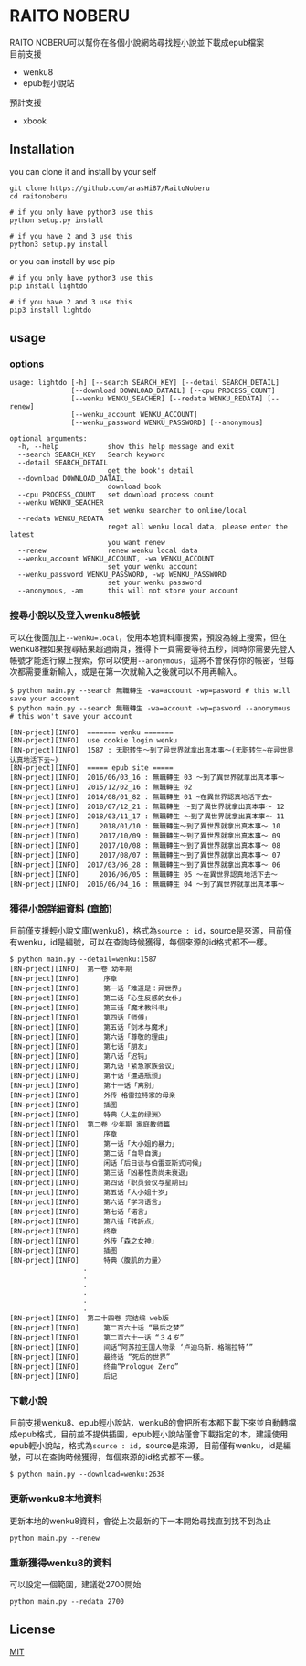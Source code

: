 # RAITO NOBERU

RAITO NOBERU可以幫你在各個小說網站尋找輕小說並下載成epub檔案  
目前支援
* wenku8 
* epub輕小說站  

預計支援
* xbook

## Installation
you can clone it and install by your self
```
git clone https://github.com/arasHi87/RaitoNoberu
cd raitonoberu

# if you only have python3 use this
python setup.py install

# if you have 2 and 3 use this
python3 setup.py install
```
or you can install by use pip
```
# if you only have python3 use this
pip install lightdo

# if you have 2 and 3 use this
pip3 install lightdo
```

## usage

### options
```
usage: lightdo [-h] [--search SEARCH_KEY] [--detail SEARCH_DETAIL]
               [--download DOWNLOAD_DATAIL] [--cpu PROCESS_COUNT]
               [--wenku WENKU_SEACHER] [--redata WENKU_REDATA] [--renew]
               [--wenku_account WENKU_ACCOUNT]
               [--wenku_password WENKU_PASSWORD] [--anonymous]

optional arguments:
  -h, --help            show this help message and exit
  --search SEARCH_KEY   Search keyword
  --detail SEARCH_DETAIL
                        get the book's detail
  --download DOWNLOAD_DATAIL
                        download book
  --cpu PROCESS_COUNT   set download process count
  --wenku WENKU_SEACHER
                        set wenku searcher to online/local
  --redata WENKU_REDATA
                        reget all wenku local data, please enter the latest
                        you want renew
  --renew               renew wenku local data
  --wenku_account WENKU_ACCOUNT, -wa WENKU_ACCOUNT
                        set your wenku account
  --wenku_password WENKU_PASSWORD, -wp WENKU_PASSWORD
                        set your wenku password
  --anonymous, -am      this will not store your account
```

### 搜尋小說以及登入wenku8帳號
可以在後面加上`--wenku=local`，使用本地資料庫搜索，預設為線上搜索，但在wenku8裡如果搜尋結果超過兩頁，獲得下一頁需要等待五秒，同時你需要先登入帳號才能進行線上搜索，你可以使用`--anonymous`，這將不會保存你的帳密，但每次都需要重新輸入，或是在第一次就輸入之後就可以不用再輸入。
```
$ python main.py --search 無職轉生 -wa=account -wp=pasword # this will save your account
$ python main.py --search 無職轉生 -wa=account -wp=pasword --anonymous # this won't save your account

[RN-prject][INFO]  ======= wenku =======
[RN-prject][INFO]  use cookie login wenku
[RN-prject][INFO]  1587 : 无职转生～到了异世界就拿出真本事～(无职转生~在异世界认真地活下去~)
[RN-prject][INFO]  ===== epub site =====
[RN-prject][INFO]  2016/06/03_16 : 無職轉生 03 〜到了異世界就拿出真本事〜
[RN-prject][INFO]  2015/12/02_16 : 無職轉生 02
[RN-prject][INFO]  2014/08/01_82 : 無職轉生 01 ~在異世界認真地活下去~
[RN-prject][INFO]  2018/07/12_21 : 無職轉生 ～到了異世界就拿出真本事～ 12
[RN-prject][INFO]  2018/03/11_17 : 無職轉生 ～到了異世界就拿出真本事～ 11
[RN-prject][INFO]     2018/01/10 : 無職轉生～到了異世界就拿出真本事～ 10
[RN-prject][INFO]     2017/10/09 : 無職轉生～到了異世界就拿出真本事～ 09
[RN-prject][INFO]     2017/10/08 : 無職轉生～到了異世界就拿出真本事～ 08
[RN-prject][INFO]     2017/08/07 : 無職轉生～到了異世界就拿出真本事～ 07
[RN-prject][INFO]  2017/03/06_28 : 無職轉生～到了異世界就拿出真本事～ 06
[RN-prject][INFO]     2016/06/05 : 無職轉生 05 〜在異世界認真地活下去〜
[RN-prject][INFO]  2016/06/04_16 : 無職轉生 04 〜到了異世界就拿出真本事〜
```

### 獲得小說詳細資料 (章節)
目前僅支援輕小說文庫(wenku8)，格式為`source : id`，source是來源，目前僅有wenku，id是編號，可以在查詢時候獲得，每個來源的id格式都不一樣。
```
$ python main.py --detail=wenku:1587
[RN-prject][INFO]  第一卷 幼年期
[RN-prject][INFO]      序章
[RN-prject][INFO]      第一话「难道是：异世界」
[RN-prject][INFO]      第二话「心生反感的女仆」
[RN-prject][INFO]      第三话「魔术教科书」
[RN-prject][INFO]      第四话「师傅」
[RN-prject][INFO]      第五话「剑术与魔术」
[RN-prject][INFO]      第六话「尊敬的理由」
[RN-prject][INFO]      第七话「朋友」
[RN-prject][INFO]      第八话「迟钝」
[RN-prject][INFO]      第九话「紧急家族会议」
[RN-prject][INFO]      第十话「遭遇瓶颈」
[RN-prject][INFO]      第十一话「离别」
[RN-prject][INFO]      外传 格雷拉特家的母亲
[RN-prject][INFO]      插图
[RN-prject][INFO]      特典〈人生的绿洲〉
[RN-prject][INFO]  第二卷 少年期 家庭教师篇
[RN-prject][INFO]      序章
[RN-prject][INFO]      第一话「大小姐的暴力」
[RN-prject][INFO]      第二话「自导自演」
[RN-prject][INFO]      闲话「后日谈与伯雷亚斯式问候」
[RN-prject][INFO]      第三话「凶暴性质尚未衰退」
[RN-prject][INFO]      第四话「职员会议与星期日」
[RN-prject][INFO]      第五话「大小姐十岁」
[RN-prject][INFO]      第六话「学习语言」
[RN-prject][INFO]      第七话「诺言」
[RN-prject][INFO]      第八话「转折点」
[RN-prject][INFO]      终章
[RN-prject][INFO]      外传「森之女神」
[RN-prject][INFO]      插图
[RN-prject][INFO]      特典〈腹肌的力量〉
                  .
                  .
                  .
                  .
                  .
                  .
[RN-prject][INFO]  第二十四卷 完结编 web版
[RN-prject][INFO]      第二百六十话 “最后之梦”
[RN-prject][INFO]      第二百六十一话 “３４岁”
[RN-prject][INFO]      间话“阿苏拉王国人物录 ‘卢迪乌斯．格瑞拉特’”
[RN-prject][INFO]      最终话 “死后的世界”
[RN-prject][INFO]      终曲“Prologue Zero”
[RN-prject][INFO]      后记
```

### 下載小說
目前支援wenku8、epub輕小說站，wenku8的會把所有本都下載下來並自動轉檔成epub格式，目前並不提供插圖，epub輕小說站僅會下載指定的本，建議使用epub輕小說站，格式為`source : id`，source是來源，目前僅有wenku，id是編號，可以在查詢時候獲得，每個來源的id格式都不一樣。
```
$ python main.py --download=wenku:2638
```

### 更新wenku8本地資料
更新本地的wenku8資料，會從上次最新的下一本開始尋找直到找不到為止
```
python main.py --renew
```

### 重新獲得wenku8的資料
可以設定一個範圍，建議從2700開始
```
python main.py --redata 2700
```

## License
[MIT](https://choosealicense.com/licenses/mit/)